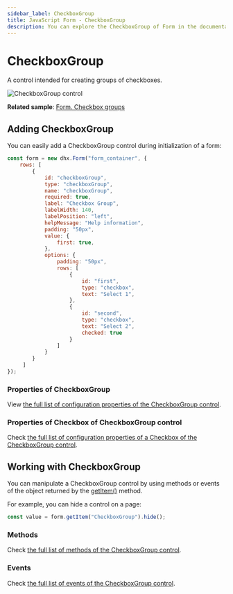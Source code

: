 ```yaml
---
sidebar_label: CheckboxGroup
title: JavaScript Form - CheckboxGroup 
description: You can explore the CheckboxGroup of Form in the documentation of the DHTMLX JavaScript UI library. Browse developer guides and API reference, try out code examples and live demos, and download a free 30-day evaluation version of DHTMLX Suite.
---
```


# CheckboxGroup

A control intended for creating groups of checkboxes.

![CheckboxGroup control](../assets/form/form_checkboxgroup.png)

**Related sample**: [Form. Checkbox groups](https://snippet.dhtmlx.com/p89u4ovb)

## Adding CheckboxGroup

You can easily add a CheckboxGroup control during initialization of a form:

~~~js
const form = new dhx.Form("form_container", { 
    rows: [
        {
			id: "checkboxGroup",
			type: "checkboxGroup",
			name: "checkboxGroup",
			required: true,
			label: "Checkbox Group",
			labelWidth: 140,
			labelPosition: "left",
			helpMessage: "Help information",
			padding: "50px",
			value: {
				first: true,
			},
			options: {
				padding: "50px",
				rows: [
					{
						id: "first",
						type: "checkbox",
						text: "Select 1",
					},
					{
						id: "second",
						type: "checkbox",
						text: "Select 2",
						checked: true
					}
				]
			}
		}
     ]
});
~~~

### Properties of CheckboxGroup

View [the full list of configuration properties of the CheckboxGroup control](form/api/checkbox_group/api_checkboxgroup_properties.md).

### Properties of Checkbox of CheckboxGroup control

Check [the full list of configuration properties of a Checkbox of the CheckboxGroup control](form/api/checkbox_group/api_checkboxgroup_properties.md#properties-of-a-checkbox-of-checkboxgroup).

## Working with CheckboxGroup

You can manipulate a CheckboxGroup control by using methods or events of the object returned by the [getItem()](form/api/form_getitem_method.md) method.

For example, you can hide a control on a page:

~~~js
const value = form.getItem("CheckboxGroup").hide();
~~~

### Methods

Check [the full list of methods of the CheckboxGroup control](form/api/api_overview.md#checkboxgroup-methods).

### Events

Check [the full list of events of the CheckboxGroup control](form/api/api_overview.md#checkboxgroup-events).
